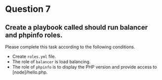 # Question 7

## Create a playbook called should run balancer and phpinfo roles.

Please complete this task according to the following conditions.

- Create `roles.yml` file.
- The role of `balancer` is load balancing.
- The role of `phpinfo` is to display the PHP version and provide access to [node]/hello.php.
